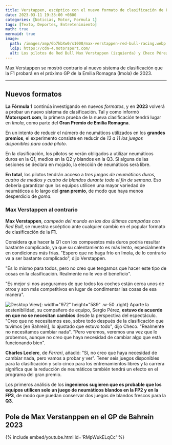 ```yaml
---
title: Verstappen, escéptico con el nuevo formato de clasificación de F1
date: 2023-03-11 19:33:00 +0800
categories: [Noticias, Motor, Formula 1]
tags: [Texto, Deportes, Entretenimiento]
math: true
mermaid: true
image:
  path: /images/amp/6b7kbXw0/s1000/max-verstappen-red-bull-racing.webp
  lqip: https://cdn-4.motorsport.com/
  alt: Los pilotos de Red Bull Max Verstappen (izquierda) y Checo Pérez (derecha).
---
```

Max Verstappen se mostró contrario al nuevo sistema de clasificación que la F1 probará en el próximo GP de la Emilia Romagna (Imola) de 2023.

---

## Nuevos formatos

**La Fórmula 1** continúa investigando en nuevos *formatos*, y en **2023** volverá a probar un nuevo sistema de clasificación. Tal y como informó **Motorsport.com**, la primera prueba de la nueva clasificación tendrá lugar en *Imola*, como parte del **Gran Premio de Emilia Romagna**. 

En un intento de reducir el número de neumáticos utilizados en los **grandes premios**, el experimento consiste en reducir de *13 a 11 los juegos disponibles para cada piloto*.

En la clasificación, los pilotos se verán obligados a utilizar neumáticos duros en la Q1, medios en la Q2 y blandos en la Q3. Si alguna de las sesiones se declara en mojado, la elección de neumáticos será libre.

**En total**, los pilotos tendrán acceso a *tres juegos de neumáticos duros, cuatro de medios y cuatro de blandos durante todo el fin de semana*. Eso debería garantizar que los equipos utilicen una mayor variedad de neumáticos a lo largo del **gran premio**, de modo que haya menos desperdicio de *goma*.


### Max Verstappen al contrario

**Max Verstappen**, *campeón del mundo en las dos últimas campañas con Red Bull*, se muestra escéptico ante cualquier cambio en el popular formato de clasificación de la **F1**.

Considera que hacer la Q1 con los compuestos más duros podría resultar bastante complicado, ya que su calentamiento es más lento, especialmente en condiciones más frías. "Espero que no haga frío en Imola, de lo contrario va a ser bastante complicado", dijo Verstappen.

"Es lo mismo para todos, pero no creo que tengamos que hacer este tipo de cosas en la clasificación. Realmente no le veo el beneficio".

"Es mejor si nos aseguramos de que todos los coches están cerca unos de otros y son más competitivos en lugar de condimentar las cosas de esa manera".

![Desktop View](https://cdn-4.motorsport.com/images/mgl/6n9yeDXY/s8/sergio-perez-red-bull-racing-r-1.jpg){: width="972" height="589" .w-50 .right}
Aparte la sostenibilidad, su compañero de equipo, Sergio Pérez, **estuvo de acuerdo en que no se necesitan cambios** desde la perspectiva del espectáculo. "Creo que no necesitamos eso, sobre todo después de la clasificación que tuvimos [en Bahrein], lo ajustado que estuvo todo", dijo Checo. "Realmente no necesitamos cambiar nada". "Pero veremos, veremos una vez que lo probemos, aunque no creo que haya necesidad de cambiar algo que está funcionando bien". 

**Charles Leclerc**, de *Ferrari*, añadió: "Sí, no creo que haya necesidad de cambiar nada, pero vamos a probar y ver". Tener seis juegos disponibles para la clasificación y solo cinco para los entrenamientos libres y la carrera significa que la reducción de neumáticos también tendrá un efecto en el programa del gran premio. 

Los primeros análisis de los **ingenieros sugieren que es probable que los equipos utilicen solo un juego de neumáticos blandos en la FP2 y en la FP3**, de modo que puedan conservar dos juegos de blandos frescos para la **Q3**.

## Pole de Max Verstanppen en el GP de Bahrein 2023

{% include embed/youtube.html id='RMpWukELqCc' %}